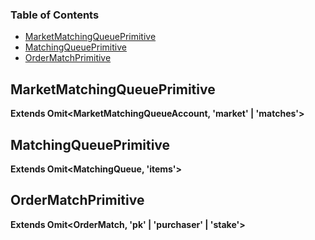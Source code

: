 <!-- Generated by documentation.js. Update this documentation by updating the source code. -->

### Table of Contents

*   [MarketMatchingQueuePrimitive][1]
*   [MatchingQueuePrimitive][2]
*   [OrderMatchPrimitive][3]

## MarketMatchingQueuePrimitive

**Extends Omit\<MarketMatchingQueueAccount, 'market' | 'matches'>**

## MatchingQueuePrimitive

**Extends Omit\<MatchingQueue, 'items'>**

## OrderMatchPrimitive

**Extends Omit\<OrderMatch, 'pk' | 'purchaser' | 'stake'>**

[1]: #marketmatchingqueueprimitive

[2]: #matchingqueueprimitive

[3]: #ordermatchprimitive
